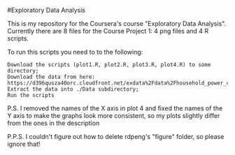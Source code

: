 #Exploratory Data Analysis

This is my repository for the Coursera's course "Exploratory Data Analysis". Currently there are 8 files for the Course Project 1: 4 png files and 4 R scripts.

To run this scripts you need to to the following:

    Download the scripts (plot1.R, plot2.R, plot3.R, plot4.R) to some directory;
    Download the data from here: https://d396qusza40orc.cloudfront.net/exdata%2Fdata%2Fhousehold_power_consumption.zip;
    Extract the data into ./Data subdirectory;
    Run the scripts

P.S. I removed the names of the X axis in plot 4 and fixed the names of the Y axis to make the graphs look more consistent, so my plots slightly differ from the ones in the description

P.P.S. I couldn't figure out how to delete rdpeng's "figure" folder, so please ignore that!
